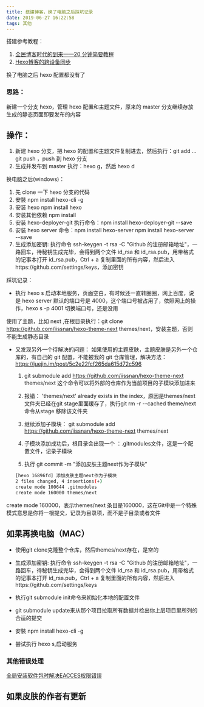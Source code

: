 ```yaml
---
title: 搭建博客，换了电脑之后踩坑记录
date: 2019-06-27 16:22:58
tags: 其他
---
```


搭建参考教程：

1. [全民博客时代的到来——20 分钟简要教程](https://www.jianshu.com/p/e99ed60390a8)
2. [Hexo博客的跨设备同步](https://www.jianshu.com/p/6fb0b287f950)


换了电脑之后 hexo 配置都没有了

### 思路：

新建一个分支 hexo，管理 hexo 配置和主题文件，原来的 master 分支继续存放生成的静态页面即要发布的内容

## 操作：

1. 新建 hexo 分支，把 hexo 的配置和主题文件复制进去，然后执行：git add ... git push ，push 到 hexo 分支
2. 生成并发布到 master 执行：hexo g，然后 hexo d

换电脑之后(windows)：

1. 先 clone 一下 hexo 分支的代码
2. 安裝 npm install hexo-cli -g
3. 安装 hexo npm install hexo
4. 安装其他依赖 npm install
5. 安装 hexo-deployer-git 执行命令：npm install hexo-deployer-git --save
6. 安装 hexo server 命令：npm install hexo-server
   npm install hexo-server --save
7. 生成添加密钥: 执行命令 ssh-keygen -t rsa -C "Github 的注册邮箱地址"，一路回车，待秘钥生成完毕，会得到两个文件 id_rsa 和 id_rsa.pub，用带格式的记事本打开 id_rsa.pub，Ctrl + a 复制里面的所有内容，然后进入https://github.com/settings/keys，添加密钥

踩坑记录：

- 执行 hexo s 启动本地服务，页面空白，有时候还一直转圈圈，网上百度，说是 hexo server 默认的端口号是 4000，这个端口号被占用了，依照网上的操作，hexo s -p 4001 切换端口号，还是没用

使用了主题，比如 next ,在根目录执行：git clone https://github.com/iissnan/hexo-theme-next themes/next，安装主题，否则不能生成静态目录

- 又发现另外一个待解决的问题： 如果使用的主题皮肤，主题皮肤是另外一个仓库的，有自己的 git 配置，不能被我的 git 仓库管理，解决方法：https://juejin.im/post/5c2e22fcf265da615d72c596



  1. git submodule add https://github.com/iissnan/hexo-theme-next themes/next
  这个命令可以将外部的仓库作为当前项目的子模块添加进来

  2. 报错： 'themes/next' already exists in the index，原因是themes/next文件夹已经在git stage里面缓存了，执行git rm -r --cached theme/next命令从stage 移除该文件夹

  3. 继续添加子模块：  git submodule add https://github.com/iissnan/hexo-theme-next themes/next

  4. 子模块添加成功后，根目录会出现一个 ：.gitmodules文件，这是一个配置文件，记录子模块

  5. 执行 git commit -m "添加皮肤主题next作为子模块"

  ``` bash
  [hexo 16896fd] 添加皮肤主题next作为子模块
  2 files changed, 4 insertions(+)
  create mode 100644 .gitmodules
  create mode 160000 themes/next
  ```

create mode 160000，表示themes/next 条目是160000，这在Git中是一个特殊模式意思是你将一根提交，记录为目录项，而不是子目录或者文件

## 如果再换电脑（MAC）

+ 使用git clone克隆整个仓库，然后themes/next存在，是空的

+ 生成添加密钥: 执行命令 ssh-keygen -t rsa -C "Github 的注册邮箱地址"，一路回车，待秘钥生成完毕，会得到两个文件 id_rsa 和 id_rsa.pub，用带格式的记事本打开 id_rsa.pub，Ctrl + a 复制里面的所有内容，然后进入https://github.com/settings/keys

+ 执行git submodule init命令来初始化本地的配置文件

+ git submodule update来从那个项目拉取所有数据并检出你上层项目里所列的合适的提交

+ 安裝 npm install hexo-cli -g

+ 尝试执行 hexo s,启动服务

### 其他错误处理

[全局安装软件包时解决EACCES权限错误](https://docs.npmjs.com/resolving-eacces-permissions-errors-when-installing-packages-globally)

## 如果皮肤的作者有更新
